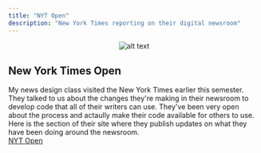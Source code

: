 ```yaml
---
title: "NYT Open"
description: "New York Times reporting on their digital newsroom"
---
```



<span style="display:block;text-align:center">![alt text](https://pbs.twimg.com/profile_images/964382919182598144/eXMky0Pe_400x400.jpg "NYT logo")
## New York Times Open


My news design class visited the New York Times earlier this semester. They talked to us about the changes they're making in their newsroom to develop code that all of their writers can use. They've been very open about the process and actaully make their code available for others to use. Here is the section of their site where they publish updates on what they have been doing around the newsroom.  
[NYT Open](https://open.nytimes.com/)
